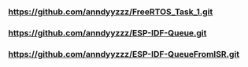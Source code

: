 ### https://github.com/anndyyzzz/FreeRTOS_Task_1.git

### https://github.com/anndyyzzz/ESP-IDF-Queue.git

### https://github.com/anndyyzzz/ESP-IDF-QueueFromISR.git
